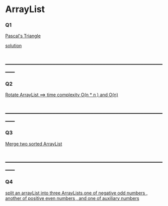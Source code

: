 # ArrayList 

<h3>Q1</h3>
<a href = "https://leetcode.com/problems/pascals-triangle/"> Pascal's Triangle</a>

<a href ="https://github.com/AbdullmenemFayez/Data-Structer-course-2022-2023/blob/main/ArrayList/solutions/solve1.java">solution</a>

<h2>_____________________________________________________</h2>
<h3>Q2</h3>


<a href ="https://github.com/AbdullmenemFayez/Data-Structer-course-2022-2023/blob/main/ArrayList/solutions/solve2.java">Rotate ArrayList ==> time complexity O(n * n ) and O(n)</a>

<h2>_____________________________________________________</h2>
<h3>Q3</h3>
<a href = "https://github.com/AbdullmenemFayez/Data-Structer-course-2022-2023/blob/main/ArrayList/solutions/solve3.java">Merge two sorted ArrayList</a>


<h2>_____________________________________________________</h2>
<h3>Q4</h3>
<a href = "https://github.com/AbdullmenemFayez/Data-Structer-course-2022-2023/blob/main/ArrayList/solutions/Q4_solution">  split an arrayList into three ArrayLists,one of negative odd numbers , another of positive even numbers , and one of auxiliary numbers </a>
